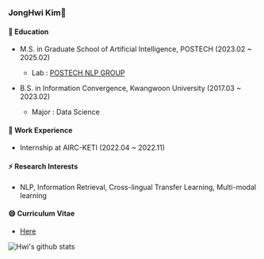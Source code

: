 ### JongHwi Kim👋

#### 🌱 Education

- M.S. in Graduate School of Artificial Intelligence, POSTECH (2023.02 ~ 2025.02)
  - Lab : [POSTECH NLP GROUP](https://sites.google.com/view/nlppostech)

- B.S. in Information Convergence, Kwangwoon University (2017.03 ~ 2023.02)
  - Major : Data Science


#### 🔭 Work Experience

- Internship at AIRC-KETI (2022.04 ~ 2022.11)


#### ⚡ Research Interests
- NLP, Information Retrieval, Cross-lingual Transfer Learning, Multi-modal learning

#### 😄 Curriculum Vitae
- [Here](https://github.com/jonghwi-kim/CV/blob/main/Hwi_s_CV.pdf)

![Hwi's github stats](https://github-readme-stats.vercel.app/api?username=jonghwi-kim&show_icons=true)





<!--
**jonghwi-kim/jonghwi-kim** is a ✨ _special_ ✨ repository because its `README.md` (this file) appears on your GitHub profile.

[![Hwi's github stats](https://github-readme-stats.vercel.app/api/top-langs/?username=jonghwi-kim&show_icons=true&hide_border=true&title_color=004386&icon_color=004386&layout=compact)](https://github.com/jonghwi-kim)


Here are some ideas to get you started:


![Hwi's github stats](https://github-readme-stats.vercel.app/api?username=jonghwi-kim&show_icons=true)
[![Hwi's github stats](https://github-readme-stats.vercel.app/api/top-langs/?username=jonghwi-kim&show_icons=true&hide_border=true&title_color=004386&icon_color=004386&layout=compact)](https://github.com/jonghwi-kim)

- 🌱 I’m currently learning NLP, DL, ...
- 👯 I’m looking to collaborate on ...
- 🤔 I’m looking for help with ...
- 💬 Ask me about ...
- 📫 How to reach me: ...
- 😄 Pronouns: ...
- ⚡ Fun fact: ...
-->
